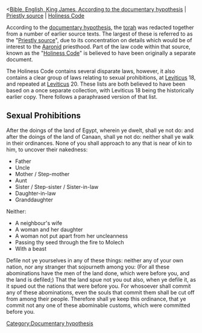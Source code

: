 \<<a
href="Bible,_English,_King_James,_According_to_the_documentary_hypothesis"
class="wikilink"
title="Bible, English, King James, According to the documentary hypothesis">Bible,
English, King James, According to the documentary hypothesis</a> \| <a
href="Bible,_English,_King_James,_Documentary_Hypothesis,_Priestly_source"
class="wikilink" title="Priestly source">Priestly source</a> \| <a
href="Bible,_English,_King_James,_Documentary_Hypothesis,_Priestly_source,_Holiness_code"
class="wikilink" title="Holiness Code">Holiness Code</a>

According to the <a href="w:documentary_hypothesis" class="wikilink"
title="documentary hypothesis">documentary hypothesis</a>, the
<a href="w:torah" class="wikilink" title="torah">torah</a> was redacted
together from a number of earlier source texts. The largest of these is
referred to as the "<a href="w:Priestly_source" class="wikilink"
title="Priestly source">Priestly source</a>", due to its concentration
on details which would be of interest to the
<a href="w:Aaron" class="wikilink" title="Aaron">Aaronid</a> priesthood.
Part of the law code within that source, known as the
"<a href="w:Holiness_Code" class="wikilink"
title="Holiness Code">Holiness Code</a>" is believed to have been
originally a separate document.

The Holiness Code contains several disparate laws, however, it also
contains a clear group of laws relating to sexual prohibitions, at
<a href="w:Leviticus" class="wikilink" title="Leviticus">Leviticus</a>
18, and repeated at
<a href="w:Leviticus" class="wikilink" title="Leviticus">Leviticus</a>
20. These lists are both believed to have been based on a once separate
collection, with Leviticus 18 being the historically earlier copy. There
follows a paraphrased version of that list.

## Sexual Prohibitions

After the doings of the land of Egypt, wherein ye dwelt, shall ye not
do: and after the doings of the land of Canaan, shall ye not do: neither
shall ye walk in their ordinances. None of you shall approach to any
that is near of kin to him, to uncover their nakedness:

- Father
- Uncle
- Mother / Step-mother
- Aunt
- Sister / Step-sister / Sister-in-law
- Daughter-in-law
- Granddaughter

Neither:

- A neighbour's wife
- A woman and her daughter
- A woman not put apart from her uncleanness
- Passing thy seed through the fire to Molech
- With a beast

Defile not ye yourselves in any of these things: neither any of your own
nation, nor any stranger that sojourneth among you: (For all these
abominations have the men of the land done, which were before you, and
the land is defiled;) That the land spue not you out also, when ye
defile it, as it spued out the nations that were before you. For
whosoever shall commit any of these abominations, even the souls that
commit them shall be cut off from among their people. Therefore shall ye
keep this ordinance, that ye commit not any one of these abominable
customs, which were committed before you.

<a href="Category:Documentary_hypothesis" class="wikilink"
title="Category:Documentary hypothesis">Category:Documentary
hypothesis</a>
